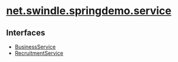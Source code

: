 # [net.swindle.springdemo.service](../../../../net/swindle/springdemo/service/package-summary.md)

## Interfaces

  - [BusinessService](BusinessService.md "interface in net.swindle.springdemo.service")
  - [RecruitmentService](RecruitmentService.md "interface in net.swindle.springdemo.service")
